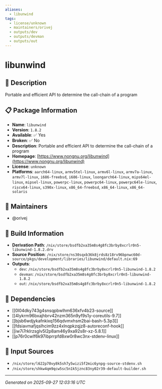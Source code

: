```yaml
---
aliases:
  - libunwind
tags:
  - license/unknown
  - maintainers/orivej
  - outputs/dev
  - outputs/devman
  - outputs/out
---
```


# libunwind

## 📝 Description

Portable and efficient API to determine the call-chain of a program

## 📋 Package Information

- **Name**: `libunwind`
- **Version**: `1.8.2`
- **Available**: ✅ Yes
- **Broken**: ✅ No
- **Description**: Portable and efficient API to determine the call-chain of a program
- **Homepage**: [https://www.nongnu.org/libunwind](https://www.nongnu.org/libunwind)
- **License**: `unknown`
- **Platforms**: `aarch64-linux`, `armv5tel-linux`, `armv6l-linux`, `armv7a-linux`, `armv7l-linux`, `i686-freebsd`, `i686-linux`, `loongarch64-linux`, `mips64el-linux`, `mipsel-linux`, `powerpc-linux`, `powerpc64-linux`, `powerpc64le-linux`, `riscv64-linux`, `s390x-linux`, `x86_64-freebsd`, `x86_64-linux`, `x86_64-solaris`
## 👥 Maintainers

- @orivej


## 🔧 Build Information

- **Derivation Path**: `/nix/store/bsdfb2xa35m8s4g8fc3brby8xcrlr0n5-libunwind-1.8.2.drv`
- **Source Position**: `/nix/store/ns30sqxb36k8jrds8z18rv96bpnwc60d-source/pkgs/development/libraries/libunwind/default.nix:69`
- **Outputs**:
  - `dev`:  `/nix/store/bsdfb2xa35m8s4g8fc3brby8xcrlr0n5-libunwind-1.8.2`
  - `devman`:  `/nix/store/bsdfb2xa35m8s4g8fc3brby8xcrlr0n5-libunwind-1.8.2`
  - `out`:  `/nix/store/bsdfb2xa35m8s4g8fc3brby8xcrlr0n5-libunwind-1.8.2`

## 🔗 Dependencies

- [[0l04dky743g4snsqpbwlhm636xfv4b23-source]]
- [[4lykrm96bxajhbrv42nzm365n9yf9s1y-coreutils-9.7]]
- [[bjsb6wdjykafnkixq156qdvmxhsm2bai-bash-5.3p3]]
- [[fdsiavmafjqslhcim9zz4xlnqpkzqjz8-autoreconf-hook]]
- [[iw7i7rklrzsglv5l2p8am46y9xa92s8r-xz-5.8.1]]
- [[p76r0cwlf6k97ibprrpfd8xw0r8wc3nx-stdenv-linux]]

## 📁 Input Sources

- `/nix/store/l622p70vy8k5sh7y5wizi5f2mic6ynpg-source-stdenv.sh`
- `/nix/store/shkw4qm9qcw5sc5n1k5jznc83ny02r39-default-builder.sh`

---
*Generated on 2025-09-27 12:03:16 UTC*
